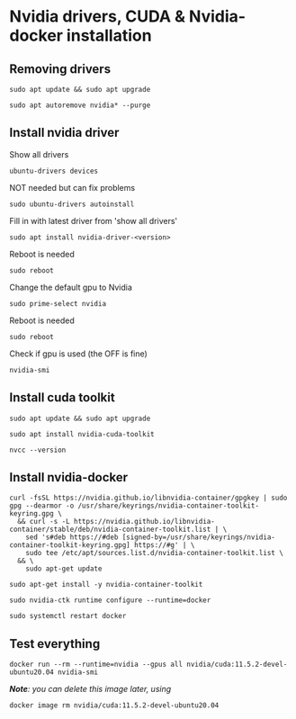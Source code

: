 # Nvidia drivers, CUDA & Nvidia-docker installation
## Removing drivers  

```
sudo apt update && sudo apt upgrade
```
  

```
sudo apt autoremove nvidia* --purge
```
  
## Install nvidia driver  
Show all drivers  
```
ubuntu-drivers devices
```
  
NOT needed but can fix problems  
```
sudo ubuntu-drivers autoinstall
```
  
Fill in with latest driver from 'show all drivers'  
```
sudo apt install nvidia-driver-<version>
```
  
Reboot is needed  
```
sudo reboot
```
  
Change the default gpu to Nvidia  
```
sudo prime-select nvidia
```
  
Reboot is needed  
```
sudo reboot
```
  
Check if gpu is used (the OFF is fine)  
```
nvidia-smi
```
  
## Install cuda toolkit  
```
sudo apt update && sudo apt upgrade
```
  

```
sudo apt install nvidia-cuda-toolkit
```
  

```
nvcc --version
```
  
## Install nvidia-docker  
```
curl -fsSL https://nvidia.github.io/libnvidia-container/gpgkey | sudo gpg --dearmor -o /usr/share/keyrings/nvidia-container-toolkit-keyring.gpg \
  && curl -s -L https://nvidia.github.io/libnvidia-container/stable/deb/nvidia-container-toolkit.list | \
    sed 's#deb https://#deb [signed-by=/usr/share/keyrings/nvidia-container-toolkit-keyring.gpg] https://#g' | \
    sudo tee /etc/apt/sources.list.d/nvidia-container-toolkit.list \
  && \
    sudo apt-get update
```
  
    
```
sudo apt-get install -y nvidia-container-toolkit
```
  

```
sudo nvidia-ctk runtime configure --runtime=docker
```
  

```
sudo systemctl restart docker
```
  
## Test everything
```
docker run --rm --runtime=nvidia --gpus all nvidia/cuda:11.5.2-devel-ubuntu20.04 nvidia-smi
```

_**Note**: you can delete this image later, using_
```
docker image rm nvidia/cuda:11.5.2-devel-ubuntu20.04
```
